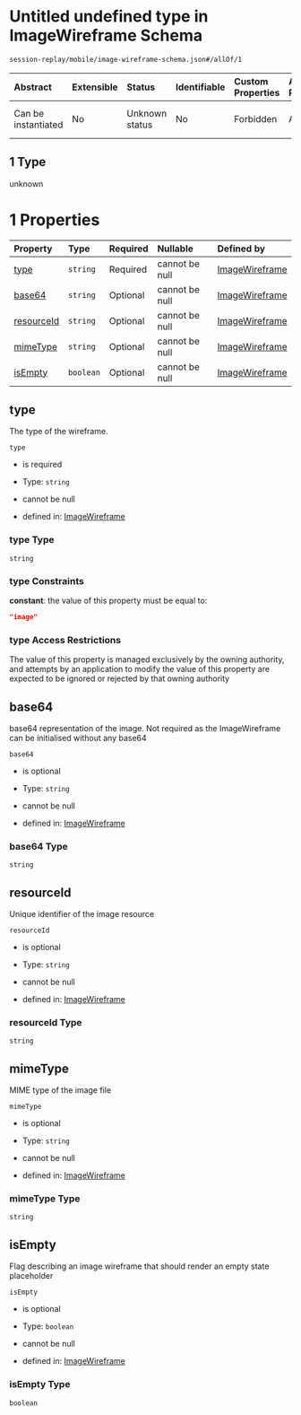 # Untitled undefined type in ImageWireframe Schema

```txt
session-replay/mobile/image-wireframe-schema.json#/allOf/1
```



| Abstract            | Extensible | Status         | Identifiable | Custom Properties | Additional Properties | Access Restrictions | Defined In                                                                                                       |
| :------------------ | :--------- | :------------- | :----------- | :---------------- | :-------------------- | :------------------ | :--------------------------------------------------------------------------------------------------------------- |
| Can be instantiated | No         | Unknown status | No           | Forbidden         | Allowed               | none                | [image-wireframe-schema.json\*](../out/session-replay/mobile/image-wireframe-schema.json "open original schema") |

## 1 Type

unknown

# 1 Properties

| Property                  | Type      | Required | Nullable       | Defined by                                                                                                                                                   |
| :------------------------ | :-------- | :------- | :------------- | :----------------------------------------------------------------------------------------------------------------------------------------------------------- |
| [type](#type)             | `string`  | Required | cannot be null | [ImageWireframe](image-wireframe-schema-allof-1-properties-type.md "session-replay/mobile/image-wireframe-schema.json#/allOf/1/properties/type")             |
| [base64](#base64)         | `string`  | Optional | cannot be null | [ImageWireframe](image-wireframe-schema-allof-1-properties-base64.md "session-replay/mobile/image-wireframe-schema.json#/allOf/1/properties/base64")         |
| [resourceId](#resourceid) | `string`  | Optional | cannot be null | [ImageWireframe](image-wireframe-schema-allof-1-properties-resourceid.md "session-replay/mobile/image-wireframe-schema.json#/allOf/1/properties/resourceId") |
| [mimeType](#mimetype)     | `string`  | Optional | cannot be null | [ImageWireframe](image-wireframe-schema-allof-1-properties-mimetype.md "session-replay/mobile/image-wireframe-schema.json#/allOf/1/properties/mimeType")     |
| [isEmpty](#isempty)       | `boolean` | Optional | cannot be null | [ImageWireframe](image-wireframe-schema-allof-1-properties-isempty.md "session-replay/mobile/image-wireframe-schema.json#/allOf/1/properties/isEmpty")       |

## type

The type of the wireframe.

`type`

* is required

* Type: `string`

* cannot be null

* defined in: [ImageWireframe](image-wireframe-schema-allof-1-properties-type.md "session-replay/mobile/image-wireframe-schema.json#/allOf/1/properties/type")

### type Type

`string`

### type Constraints

**constant**: the value of this property must be equal to:

```json
"image"
```

### type Access Restrictions

The value of this property is managed exclusively by the owning authority, and attempts by an application to modify the value of this property are expected to be ignored or rejected by that owning authority

## base64

base64 representation of the image. Not required as the ImageWireframe can be initialised without any base64

`base64`

* is optional

* Type: `string`

* cannot be null

* defined in: [ImageWireframe](image-wireframe-schema-allof-1-properties-base64.md "session-replay/mobile/image-wireframe-schema.json#/allOf/1/properties/base64")

### base64 Type

`string`

## resourceId

Unique identifier of the image resource

`resourceId`

* is optional

* Type: `string`

* cannot be null

* defined in: [ImageWireframe](image-wireframe-schema-allof-1-properties-resourceid.md "session-replay/mobile/image-wireframe-schema.json#/allOf/1/properties/resourceId")

### resourceId Type

`string`

## mimeType

MIME type of the image file

`mimeType`

* is optional

* Type: `string`

* cannot be null

* defined in: [ImageWireframe](image-wireframe-schema-allof-1-properties-mimetype.md "session-replay/mobile/image-wireframe-schema.json#/allOf/1/properties/mimeType")

### mimeType Type

`string`

## isEmpty

Flag describing an image wireframe that should render an empty state placeholder

`isEmpty`

* is optional

* Type: `boolean`

* cannot be null

* defined in: [ImageWireframe](image-wireframe-schema-allof-1-properties-isempty.md "session-replay/mobile/image-wireframe-schema.json#/allOf/1/properties/isEmpty")

### isEmpty Type

`boolean`
